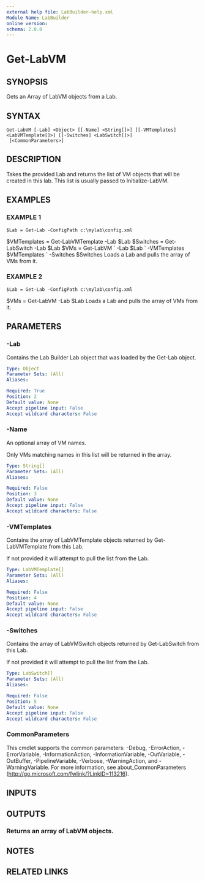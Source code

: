 ```yaml
---
external help file: LabBuilder-help.xml
Module Name: LabBuilder
online version:
schema: 2.0.0
---
```


# Get-LabVM

## SYNOPSIS
Gets an Array of LabVM objects from a Lab.

## SYNTAX

```
Get-LabVM [-Lab] <Object> [[-Name] <String[]>] [[-VMTemplates] <LabVMTemplate[]>] [[-Switches] <LabSwitch[]>]
 [<CommonParameters>]
```

## DESCRIPTION
Takes the provided Lab and returns the list of VM objects that will be created in this lab.
This list is usually passed to Initialize-LabVM.

## EXAMPLES

### EXAMPLE 1
```
$Lab = Get-Lab -ConfigPath c:\mylab\config.xml
```

$VMTemplates = Get-LabVMTemplate -Lab $Lab
$Switches = Get-LabSwitch -Lab $Lab
$VMs = Get-LabVM \`
    -Lab $Lab \`
    -VMTemplates $VMTemplates \`
    -Switches $Switches
Loads a Lab and pulls the array of VMs from it.

### EXAMPLE 2
```
$Lab = Get-Lab -ConfigPath c:\mylab\config.xml
```

$VMs = Get-LabVM -Lab $Lab
Loads a Lab and pulls the array of VMs from it.

## PARAMETERS

### -Lab
Contains the Lab Builder Lab object that was loaded by the Get-Lab object.

```yaml
Type: Object
Parameter Sets: (All)
Aliases:

Required: True
Position: 2
Default value: None
Accept pipeline input: False
Accept wildcard characters: False
```

### -Name
An optional array of VM names.

Only VMs matching names in this list will be returned in the array.

```yaml
Type: String[]
Parameter Sets: (All)
Aliases:

Required: False
Position: 3
Default value: None
Accept pipeline input: False
Accept wildcard characters: False
```

### -VMTemplates
Contains the array of LabVMTemplate objects returned by Get-LabVMTemplate from this Lab.

If not provided it will attempt to pull the list from the Lab.

```yaml
Type: LabVMTemplate[]
Parameter Sets: (All)
Aliases:

Required: False
Position: 4
Default value: None
Accept pipeline input: False
Accept wildcard characters: False
```

### -Switches
Contains the array of LabVMSwitch objects returned by Get-LabSwitch from this Lab.

If not provided it will attempt to pull the list from the Lab.

```yaml
Type: LabSwitch[]
Parameter Sets: (All)
Aliases:

Required: False
Position: 5
Default value: None
Accept pipeline input: False
Accept wildcard characters: False
```

### CommonParameters
This cmdlet supports the common parameters: -Debug, -ErrorAction, -ErrorVariable, -InformationAction, -InformationVariable, -OutVariable, -OutBuffer, -PipelineVariable, -Verbose, -WarningAction, and -WarningVariable.
For more information, see about_CommonParameters (http://go.microsoft.com/fwlink/?LinkID=113216).

## INPUTS

## OUTPUTS

### Returns an array of LabVM objects.
## NOTES

## RELATED LINKS
